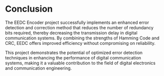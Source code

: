 # Conclusion

The EEDC Encoder project successfully implements an enhanced error detection and correction method that reduces the number of redundancy bits required, thereby decreasing the transmission delay in digital communication systems. By combining the strengths of Hamming Code and CRC, EEDC offers improved efficiency without compromising on reliability.

This project demonstrates the potential of optimized error detection techniques in enhancing the performance of digital communication systems, making it a valuable contribution to the field of digital electronics and communication engineering.
